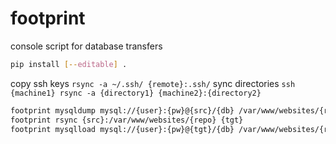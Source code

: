 # footprint

console script for database transfers

```bash
pip install [--editable] .
```

copy ssh keys `rsync -a ~/.ssh/ {remote}:.ssh/`
sync directories `ssh {machine1} rsync -a {directory1} {machine2}:{directory2}`

```bash
footprint mysqldump mysql://{user}:{pw}@{src}/{db} /var/www/websites/{repo}/instance/sql
footprint rsync {src}:/var/www/websites/{repo} {tgt}
footprint mysqlload mysql://{user}:{pw}@{tgt}/{db} /var/www/websites/{repo}/instance/sql/{db}.sql.gz
```
